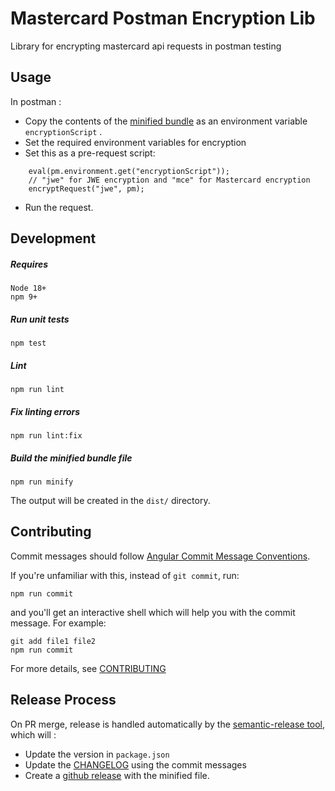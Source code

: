 # Mastercard Postman Encryption Lib
Library for encrypting mastercard api requests in postman testing

## Usage
In postman :

 - Copy the contents of the [minified bundle](#build-the-minified-bundle-file) as an environment variable `encryptionScript` .
- Set the required environment variables for encryption
- Set this as a pre-request script:
```
    eval(pm.environment.get("encryptionScript"));
    // "jwe" for JWE encryption and "mce" for Mastercard encryption
    encryptRequest("jwe", pm); 
```
- Run the request.

## Development
##### Requires
    Node 18+
    npm 9+

##### Run unit tests

    npm test
 
 ##### Lint

    npm run lint

##### Fix linting errors

    npm run lint:fix 

##### Build the minified bundle file

    npm run minify

The output will be created in the `dist/` directory.  


## Contributing

Commit messages should follow [Angular Commit Message Conventions](https://github.com/angular/angular.js/blob/master/DEVELOPERS.md#-git-commit-guidelines).  

If you're unfamiliar with this, instead of `git commit`, run:   

    npm run commit  

 and you'll get an interactive shell which will help you with the commit message. For example:  

    git add file1 file2  
    npm run commit


For more details, see [CONTRIBUTING](./CONTRIBUTING.md)

## Release Process  

On PR merge, release is handled automatically by the [semantic-release tool](https://github.com/semantic-release/semantic-release), which will :
  - Update the version in `package.json`
  - Update the [CHANGELOG](./CHANGELOG.md) using the commit messages
  - Create a [github release](https://github.com/Mastercard/postman-encryption-lib/releases) with the minified file.


